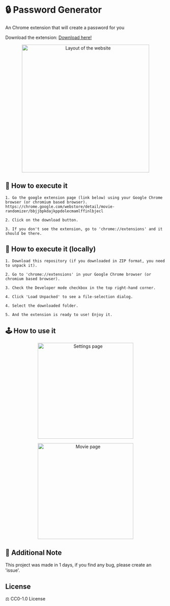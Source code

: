 # 🔒 Password Generator

An Chrome extension that will create a password for you

Download the extension: [Download here!](https://chrome.google.com/webstore/detail/movie-randomizer/bbjjbpkdajkppdolecmamlffinlbjecl)

<p align="center"><img src="https://i.imgur.com/gp5UQCs.png" width="400" height="400" alt="Layout of the website"></p>

## 🔧 How to execute it
```
1. Go the google extension page (link below) using your Google Chrome browser (or chromium based browser).
https://chrome.google.com/webstore/detail/movie-randomizer/bbjjbpkdajkppdolecmamlffinlbjecl

2. Click on the download button.

3. If you don't see the extension, go to 'chrome://extensions' and it should be there.
```

## 🔧 How to execute it (locally) 
```
1. Download this repository (if you downloaded in ZIP format, you need to unpack it).

2. Go to 'chrome://extensions' in your Google Chrome browser (or chromium based browser).

3. Check the Developer mode checkbox in the top right-hand corner.

4. Click 'Load Unpacked' to see a file-selection dialog.

4. Select the downloaded folder.

5. And the extension is ready to use! Enjoy it.
```

## 🕹️ How to use it

<p align="center"><img src="https://i.imgur.com/FM1mrBf.png" width="300" alt="Settings page"></p>

<p align="center"><img src="https://i.imgur.com/S0CLG4l.jpg" width="300" alt="Movie page"></p>

## 📝 Additional Note

This project was made in 1 days, if you find any bug, please create an 'issue'.

## License

⚖️ CC0-1.0 License
